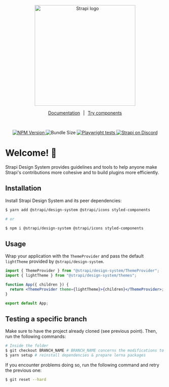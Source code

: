 <p align="center">
  <a href="https://strapi.io">
    <img src="./assets/logo.svg" width="318px" alt="Strapi logo" />
  </a>
</p>
<p align="center">
<a style='margin-right:10px' href="https://design-system.strapi.io/">Documentation</a>|<a style='margin-left:10px' href="https://design-system-git-main-strapijs.vercel.app/">Try components</a></p>
<br />

<p align="center">
  <a href="https://www.npmjs.org/package/@strapi/design-system">
    <img src="https://img.shields.io/npm/v/@strapi/design-system/latest.svg" alt="NPM Version" />
  </a>
    <img alt="Bundle Size" src="https://badgen.net/bundlephobia/minzip/@strapi/design-system"/>
  <a href="https://github.com/strapi/design-system/actions/workflows/playwright-ci.yml">
    <img src="https://github.com/strapi/design-system/actions/workflows/playwright-ci.yml/badge.svg" alt="Playwright tests" />
  </a>
  <a href="https://discord.strapi.io">
    <img src="https://img.shields.io/discord/811989166782021633?label=Discord" alt="Strapi on Discord" />
  </a>
</p>

# Welcome! 👋

Strapi Design System provides guidelines and tools to help anyone make Strapi's contributions more cohesive and to build plugins more efficiently.

## Installation

Install Strapi Design System and its peer dependencies:

```sh
$ yarn add @strapi/design-system @strapi/icons styled-components

# or

$ npm i @strapi/design-system @strapi/icons styled-components
```

## Usage

Wrap your application with the `ThemeProvider` and pass the default `lightTheme` provided by `@strapi/design-system`.

```jsx
import { ThemeProvider } from "@strapi/design-system/ThemeProvider";
import { lightTheme } from "@strapi/design-system/themes";

function App({ children }) {
  return <ThemeProvider theme={lightTheme}>{children}</ThemeProvider>;
}

export default App;
```

## Testing a specific branch

Make sure to have the project already cloned (see previous point). Then, run the following commands:

```sh
# Inside the folder
$ git checkout BRANCH_NAME # BRANCH_NAME concerns the modifications to tests
$ yarn setup # reinstall dependencies & prepare lerna packages
```

If you encounter problems doing so, run the following command and retry the previous one:

```sh
$ git reset --hard
```
